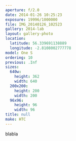 ```yaml
---
aperture: f/2.0
date: 2014-01-26 10:25:23
exposure: 19996/1000000
file: IMG_20140126_102523
gallery: 2014-lab
layout: gallery-photo
location:
  latitude: 56.339691138889
  longitude: -2.8108002777778
model: One S
ordering: 10
previous: .Inf
sizes:
  640w:
    height: 362
    width: 640
  200x200:
    height: 200
    width: 200
  96x96:
    height: 96
    width: 96
title: null
make: HTC
---
```

blabla